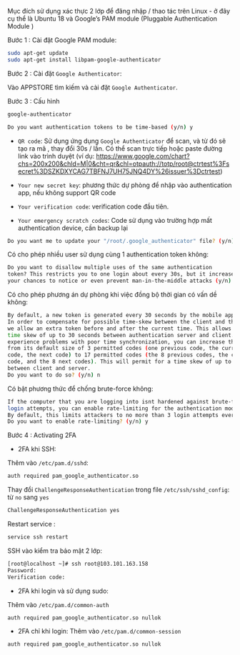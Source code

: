 Mục đích sử dụng xác thực 2 lớp để đăng nhập / thao tác trên Linux - ở đây cụ thể là Ubuntu 18 và Google’s PAM module (Pluggable Authentication Module )

Bước 1 : Cài đặt Google PAM module:

```sh
sudo apt-get update
sudo apt-get install libpam-google-authenticator
```

Bước 2 : Cài đặt `Google Authenticator`:

Vào APPSTORE tìm kiếm và cài đặt `Google Authenticator`. 

Bước 3 : Cấu hình 

```sh
google-authenticator
```

```sh
Do you want authentication tokens to be time-based (y/n) y
```

- `QR code`: Sử dụng ứng dụng `Google Authenticator` để scan, và từ đó sẽ tạo ra mã , thay đổi 30s / lần. Có thể scan trực tiếp hoặc paste đường link vào trình duyệt (ví dụ: https://www.google.com/chart?chs=200x200&chld=M|0&cht=qr&chl=otpauth://totp/root@ctrtest%3Fsecret%3DSZKDXYCAG7TBFNJ7UH75JNQ4DY%26issuer%3Dctrtest)

- `Your new secret key`: phương thức dự phòng để nhập vào authentication app, nếu không support QR code

- `Your verification code`: verification code đầu tiên.

- `Your emergency scratch codes`: Code sử dụng vào trường hợp mất authentication device, cần backup lại

```sh
Do you want me to update your "/root/.google_authenticator" file? (y/n) y
```

Có cho phép nhiều user sử dụng cùng 1 authentication token không:
```sh
Do you want to disallow multiple uses of the same authentication
token? This restricts you to one login about every 30s, but it increases
your chances to notice or even prevent man-in-the-middle attacks (y/n) y
```

Có cho phép phương án dự phòng khi việc đồng bộ thời gian có vấn dề không:
```sh
By default, a new token is generated every 30 seconds by the mobile app.
In order to compensate for possible time-skew between the client and the server,
we allow an extra token before and after the current time. This allows for a
time skew of up to 30 seconds between authentication server and client. If you
experience problems with poor time synchronization, you can increase the window
from its default size of 3 permitted codes (one previous code, the current
code, the next code) to 17 permitted codes (the 8 previous codes, the current
code, and the 8 next codes). This will permit for a time skew of up to 4 minutes
between client and server.
Do you want to do so? (y/n) n
```

Có bật phương thức để chống brute-force không:
```sh
If the computer that you are logging into isnt hardened against brute-force
login attempts, you can enable rate-limiting for the authentication module.
By default, this limits attackers to no more than 3 login attempts every 30s.
Do you want to enable rate-limiting? (y/n) y
```

Bước 4 : Activating 2FA

- 2FA khi SSH:

Thêm vào  `/etc/pam.d/sshd`:
```sh
auth required pam_google_authenticator.so
```

Thay đổi `ChallengeResponseAuthentication`  trong file `/etc/ssh/sshd_config`: từ `no` sang `yes`
```sh
ChallengeResponseAuthentication yes
```

Restart service :
```sh
service ssh restart
```

SSH vào kiểm tra bảo mật 2 lớp:
```sh
[root@localhost ~]# ssh root@103.101.163.158
Password: 
Verification code:
```

- 2FA khi login và sử dụng sudo:

Thêm vào `/etc/pam.d/common-auth`

`auth required pam_google_authenticator.so nullok`

- 2FA chỉ khi login:
Thêm vào `/etc/pam.d/common-session`

`auth required pam_google_authenticator.so nullok`